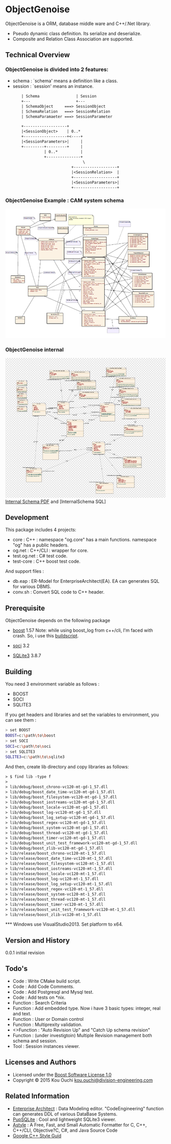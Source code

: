 # ObjectGenoise

ObjectGenoise is a ORM, database middle ware and C++/.Net library.
  - Pseudo dynamic class definition. Its serialize and deserialize.
  - Composite and Relation Class Association are supported. 

## Technical Overview

### ObjectGenoise is divided into 2 features:
- schema : `schema' means a definition like a class. 
- session : `session' means an instance.
 
```features
       | Schema                | Session
       +---                    +---
       | SchemaObject     ===> SessionObject
       | SchemaRelation   ===> SessionRelation
       | SchemaParamaeter ===> SessionParameter
```

 
```notation_of_session
       +-------------------+
       |<SessionObject>    | 0..*
       +-------------------+<----+
       |<SessionParameters>|     |
       +---------+---------+     |
                 | 0..*          |
                 +---------------+
                                  \
                             +-------------------+
                             |<SessionRelation>  |
                             +-------------------+
                             |<SessionParameters>|
                             +-------------------+
```

### ObjectGenoise Example : CAM system schema
![internal schema pdf](https://github.com/KouOuchi/ObjectGenoise/blob/master/sql/example.png)

### ObjectGenoise internal
![internal schema pdf](https://github.com/KouOuchi/ObjectGenoise/blob/master/sql/OG-Schema.png)
[Internal Schema PDF] and [InternalSchema SQL]


## Development
This package includes 4 projects:
- core : C++ : namespace "og.core" has a main functions. namespace "og" has a public headers.
- og.net : C++/CLI : wrapper for core.
- test.og.net : C# test code.
- test-core : C++ boost test code.

And support files :
- db.eap : ER-Model for EnterpriseArchitect(EA). EA can generates SQL for various DBMS.
- conv.sh : Convert SQL code to C++ header.

## Prerequisite
ObjectGenoise depends on the following package
* [boost] 1.57
	Note: while using boost_log from c++/cli, I'm faced with crash.
	So, i use this [buildscript]. 

* [soci] 3.2 
* [SQLite3] 3.8.7

## Building
You need 3 environment variable as follows : 
- BOOST
- SOCI
- SQLITE3

If you get headers and libraries and set the variables to environment, you can see them :
```sh
> set BOOST
BOOST=c:\path\to\boost
> set SOCI
SOCI=c:\path\to\soci
> set SQLITE3
SQLITE3=c:\path\to\sqlite3
```

And then, create lib directory and copy libraries as follows:
```
> $ find lib -type f
> 
> lib/debug/boost_chrono-vc120-mt-gd-1_57.dll
> lib/debug/boost_date_time-vc120-mt-gd-1_57.dll
> lib/debug/boost_filesystem-vc120-mt-gd-1_57.dll
> lib/debug/boost_iostreams-vc120-mt-gd-1_57.dll
> lib/debug/boost_locale-vc120-mt-gd-1_57.dll
> lib/debug/boost_log-vc120-mt-gd-1_57.dll
> lib/debug/boost_log_setup-vc120-mt-gd-1_57.dll
> lib/debug/boost_regex-vc120-mt-gd-1_57.dll
> lib/debug/boost_system-vc120-mt-gd-1_57.dll
> lib/debug/boost_thread-vc120-mt-gd-1_57.dll
> lib/debug/boost_timer-vc120-mt-gd-1_57.dll
> lib/debug/boost_unit_test_framework-vc120-mt-gd-1_57.dll
> lib/debug/boost_zlib-vc120-mt-gd-1_57.dll
> lib/release/boost_chrono-vc120-mt-1_57.dll
> lib/release/boost_date_time-vc120-mt-1_57.dll
> lib/release/boost_filesystem-vc120-mt-1_57.dll
> lib/release/boost_iostreams-vc120-mt-1_57.dll
> lib/release/boost_locale-vc120-mt-1_57.dll
> lib/release/boost_log-vc120-mt-1_57.dll
> lib/release/boost_log_setup-vc120-mt-1_57.dll
> lib/release/boost_regex-vc120-mt-1_57.dll
> lib/release/boost_system-vc120-mt-1_57.dll
> lib/release/boost_thread-vc120-mt-1_57.dll
> lib/release/boost_timer-vc120-mt-1_57.dll
> lib/release/boost_unit_test_framework-vc120-mt-1_57.dll
> lib/release/boost_zlib-vc120-mt-1_57.dll
```

*** Windows
use VisualStudio2013. Set platform to x64.

## Version and History
0.0.1 initial revision 
## Todo's
 - Code : Write CMake build script.
 - Code : Add Code Comments.
 - Code : Add Postgresql and Mysql test.
 - Code : Add tests on *nix.
 - Function : Search Criteria
 - Function : Add embedded type. Now i have 3 basic types: integer, real and text.
 - Function : User or Domain control
 - Function : Multiprexity validation.
 - <<FIXED>>Function : "Auto Revision Up" and "Catch Up schema revision"
 - Function : (under investigtoin) Multiple Revision management both schema and session. 
 - Tool : Session instances viewer. 

## Licenses and Authors
  * Licensed under the [Boost Software License 1.0]
  * Copyright &copy; 2015 Kou Ouchi <kou.ouchi@division-engineering.com>
  
## Related Information
- [Enterprise Architect] : Data Modeling editor. "CodeEngineering" function can generates DDL of various DataBase Systems. 
- [PupSQLite] : Cool and lightweight SQLite3 viewer.
- [Astyle] : A Free, Fast, and Small Automatic Formatter
for C, C++, C++/CLI, Objective?C, C#, and Java Source Code
- [Google C++ Style Guid]

[soci]:http://soci.sourceforge.net/
[boost]:http://www.boost.org/
[Enterprise Architect]:http://www.sparxsystems.com/products/ea/index.html
[PupSQLite]:https://www.eonet.ne.jp/~pup/software.html
[Boost Software License 1.0]:http://www.boost.org/LICENSE_1_0.txt
[SQLite3]:http://soci.sourceforge.net/
[Astyle]:http://astyle.sourceforge.net/
[Google C++ Style Guid]:http://google-styleguide.googlecode.com/svn/trunk/cppguide.html
[Internal Schema PDF]:https://github.com/KouOuchi/ObjectGenoise/blob/master/sql/OG-Schema.pdf
[Internal Schema SQL]:https://github.com/KouOuchi/ObjectGenoise/blob/master/sql/OG-Schema.sql
[buildscript]:https://github.com/KouOuchi/ObjectGenoise/blob/master/etc/boost_build.bat
